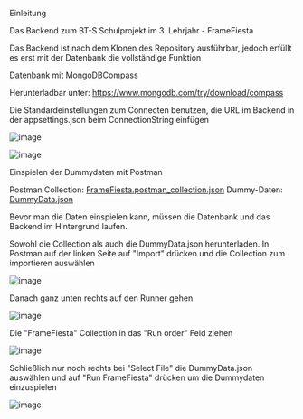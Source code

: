 Einleitung

Das Backend zum BT-S Schulprojekt im 3. Lehrjahr - FrameFiesta

Das Backend ist nach dem Klonen des Repository ausführbar, jedoch erfüllt es erst mit der Datenbank die vollständige Funktion

Datenbank mit MongoDBCompass

Herunterladbar unter: https://www.mongodb.com/try/download/compass

Die Standardeinstellungen zum Connecten benutzen, die URL im Backend in der appsettings.json beim ConnectionString einfügen

![image](https://github.com/paulMaibachCamao/FrameFiesta/assets/101870362/97b4d41d-dec6-4ec0-b969-a3470ec312d3)

![image](https://github.com/paulMaibachCamao/FrameFiesta/assets/101870362/5a8ec395-0490-4dca-97bb-f70c783fd0db)

Einspielen der Dummydaten mit Postman

Postman Collection:
[FrameFiesta.postman_collection.json](https://github.com/paulMaibachCamao/FrameFiesta/files/13513226/FrameFiesta.postman_collection.json)
Dummy-Daten:
[DummyData.json](https://github.com/paulMaibachCamao/FrameFiesta/files/13513292/DummyData.json)

Bevor man die Daten einspielen kann, müssen die Datenbank und das Backend im Hintergrund laufen.

Sowohl die Collection als auch die DummyData.json herunterladen. In Postman auf der linken Seite auf "Import" drücken und die Collection zum importieren auswählen

![image](https://github.com/paulMaibachCamao/FrameFiesta/assets/101870362/ebfc2d4b-8bad-4b43-8204-46939a08a807)

Danach ganz unten rechts auf den Runner gehen

![image](https://github.com/paulMaibachCamao/FrameFiesta/assets/101870362/2de6f2c2-18d3-4a68-826c-e70baeb871f5)

Die "FrameFiesta" Collection in das "Run order" Feld ziehen

![image](https://github.com/paulMaibachCamao/FrameFiesta/assets/101870362/90c1bdcb-6481-49fc-9342-da76fa8d4192)

Schließlich nur noch rechts bei "Select File" die DummyData.json auswählen und auf "Run FrameFiesta" drücken um die Dummydaten einzuspielen

![image](https://github.com/paulMaibachCamao/FrameFiesta/assets/101870362/9720a6d0-d5f8-401c-866e-1d516440abc6)
